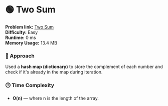 # 🟢 Two Sum

**Problem link:** [Two Sum](https://leetcode.com/problems/two-sum/)  
**Difficulty:** Easy  
**Runtime:** 0 ms  
**Memory Usage:** 13.4 MB  

### 🧠 Approach
Used a **hash map (dictionary)** to store the complement of each number and check if it's already in the map during iteration.

### 🕒 Time Complexity
- **O(n)** — where n is the length of the array.
